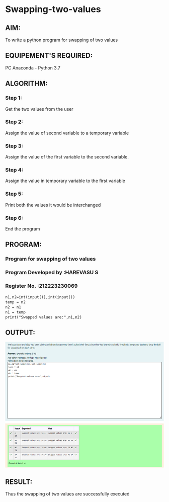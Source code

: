 # Swapping-two-values
## AIM:
To write a python program for swapping of two values
## EQUIPEMENT'S REQUIRED: 
PC
Anaconda - Python 3.7
## ALGORITHM: 
### Step 1:
Get the two values from the user
### Step 2: 
Assign the value of second variable to a temporary variable 
### Step 3: 
Assign the value of the first variable to the second variable.
### Step 4:  
Assign the value in temporary variable to the first variable
### Step 5: 
Print both the values it would be interchanged
### Step 6: 
End the program
## PROGRAM:
### Program for swapping of two values
### Program Developed by :HAREVASU S
### Register No. :212223230069

```
n1,n2=int(input()),int(input())
temp = n2
n2 = n1
n1 = temp
print("Swapped values are:",n1,n2)
```
## OUTPUT:

![alt text](image.png)

## RESULT:
Thus the swapping of two values are successfully executed



